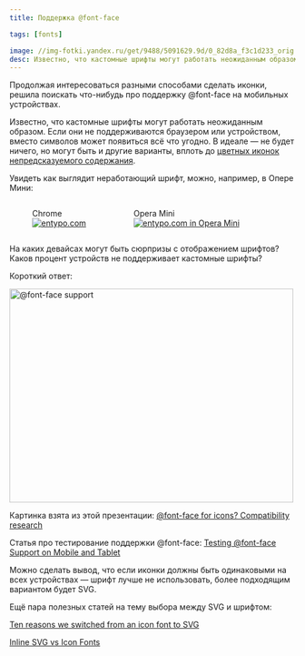 ```yaml
---
title: Поддержка @font-face

tags: [fonts]

image: //img-fotki.yandex.ru/get/9488/5091629.9d/0_82d8a_f3c1d233_orig.png
desc: Известно, что кастомные шрифты могут работать неожиданным образом. Если они не поддерживаются браузером или устройством, вместо символов может появиться всё что угодно. В идеале — не будет ничего, но могут быть и другие варианты, вплоть до цветных иконок непредсказуемого содержания.
---
```


Продолжая интересоваться разными способами сделать иконки, решила поискать что-нибудь про поддержку @font-face на мобильных устройствах.

Известно, что кастомные шрифты могут работать неожиданным образом. Если они не поддерживаются браузером или устройством, вместо символов может появиться всё что угодно. В идеале — не будет ничего, но могут быть и другие варианты, вплоть до <a href="http://cdn.css-tricks.com/wp-content/uploads/2014/03/icon-font-fail.png">цветных иконок непредсказуемого содержания</a>. <!--more-->

Увидеть как выглядит неработающий шрифт, можно, например, в Опере Мини:

<figure style="display: inline-block;">
    <figcaption>Chrome</figcaption>
    <a href="//img-fotki.yandex.ru/get/9542/5091629.9e/0_83050_af90c20f_orig"><img src="//img-fotki.yandex.ru/get/9542/5091629.9e/0_83050_af90c20f_L.png" alt="entypo.com" title="entypo.com"/></a>
</figure>  <figure style="display: inline-block;">
    <figcaption>Opera Mini</figcaption>
    <a href="//img-fotki.yandex.ru/get/9307/5091629.9e/0_8304f_e631f284_orig"><img src="//img-fotki.yandex.ru/get/9307/5091629.9e/0_8304f_e631f284_L.png" alt="entypo.com in Opera Mini" title="entypo.com in Opera Mini"/></a>
</figure>


На каких девайсах могут быть сюрпризы с отображением шрифтов? Каков процент устройств не поддерживает кастомные шрифты?

Короткий ответ:

<img src="//img-fotki.yandex.ru/get/9488/5091629.9d/0_82d8a_f3c1d233_orig.png" width="500" height="376" border="0" title="@font-face support" alt="@font-face support"/>

Картинка взята из этой презентации: <a href="https://docs.google.com/presentation/d/1n4NyG4uPRjAA8zn_pSQ_Ket0RhcWC6QlZ6LMjKeECo0/edit#slide=id.g178014302_047">@font-face for icons? Compatibility research</a>

Статья про тестирование поддержки @font-face: <a href="http://blog.kaelig.fr/post/33373448491/testing-font-face-support-on-mobile-and-tablet">Testing @font-face Support on Mobile and Tablet</a>

Можно сделать вывод, что если иконки должны быть одинаковыми на всех устройствах — шрифт лучше не использовать, более подходящим вариантом будет SVG.

Ещё пара полезных статей на тему выбора между SVG и шрифтом:

<a href="http://ianfeather.co.uk/ten-reasons-we-switched-from-an-icon-font-to-svg/">Ten reasons we switched from an icon font to SVG</a>

<a href="http://css-tricks.com/icon-fonts-vs-svg/">Inline SVG vs Icon Fonts</a>


